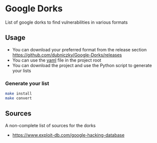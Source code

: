 # Google Dorks

List of google dorks to find vulnerabilities in various formats

## Usage

- You can download your preferred format from the release section https://github.com/dubniczky/Google-Dorks/releases
- You can use the [yaml](/dorks.yaml) file in the project root
- You can download the project and use the Python script to generate your lists

### Generate your list

```bash
make install
make convert
```

## Sources

A non-complete list of sources for the dorks

- https://www.exploit-db.com/google-hacking-database
